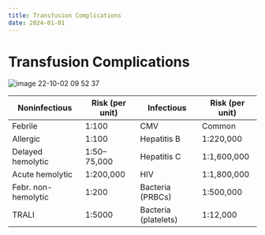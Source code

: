 ```yaml
---
title: Transfusion Complications
date: 2024-01-01
---
```


# Transfusion Complications

![image 22-10-02 09 52 37](https://i.imgur.com/yVE7LvG.png)

| Noninfectious       | Risk (per unit) | Infectious           | Risk (per unit) |
| ------------------- | --------------- | -------------------- | --------------- |
| Febrile             | 1:100           | CMV                  | Common          |
| Allergic            | 1:100           | Hepatitis B          | 1:220,000       |
| Delayed hemolytic   | 1:50–75,000     | Hepatitis C          | 1:1,600,000     |
| Acute hemolytic     | 1:200,000       | HIV                  | 1:1,800,000     |
| Febr. non-hemolytic | 1:200           | Bacteria (PRBCs)     | 1:500,000       |
| TRALI               | 1:5000          | Bacteria (platelets) | 1:12,000        |
